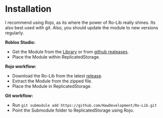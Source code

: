 
# Installation

I recommend using Rojo, as its where the power of Ro-Lib really shines. Its also best used with git.
Also, you should update the module to new versions regularly.

**Roblox Studio:**

* Get the Module from the [Library](https://www.roblox.com/library/7011462318/Ro-Lib) or from [github realeases](https://github.com/HawDevelopment/Ro-Lib/releases).
* Place the Module within ReplicatedStorage.

**Rojo workflow:**

* Download the Ro-Lib from the latest [release](https://github.com/HawDevelopment/Ro-Lib/releases).
* Extract the Module from the zipped file.
* Place the Module in ReplicatedStorage.

**Git workflow:**

* Run ```git submodule add https://github.com/HawDevelopment/Ro-Lib.git```
* Point the Submodule folder to ReplicatedStorage using Rojo.